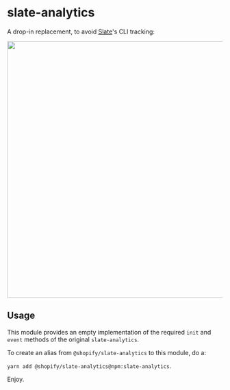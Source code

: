 # slate-analytics

A drop-in replacement, to avoid [Slate](https://github.com/Shopify/slate)'s CLI tracking:

<img src="https://user-images.githubusercontent.com/697014/49831857-543c6a00-fd95-11e8-9077-f02d72916732.png" width="600" />

## Usage

This module provides an empty implementation of the required `init` and `event` methods of the original `slate-analytics`.

To create an alias from `@shopify/slate-analytics` to this module, do a:

`yarn add @shopify/slate-analytics@npm:slate-analytics`.

Enjoy.
